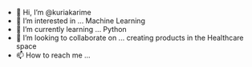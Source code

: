- 👋 Hi, I’m @kuriakarime
- 👀 I’m interested in ... Machine Learning
- 🌱 I’m currently learning ... Python
- 💞️ I’m looking to collaborate on ... creating products in the Healthcare space
- 📫 How to reach me ... 

<!---
kuriakarime/kuriakarime is a ✨ special ✨ repository because its `README.md` (this file) appears on your GitHub profile.
You can click the Preview link to take a look at your changes.
--->
